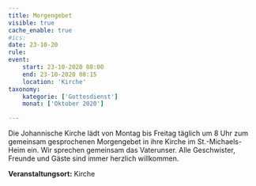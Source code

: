 ```yaml
---
title: Morgengebet
visible: true
cache_enable: true
#ics: 
date: 23-10-20
rule: 
event:
	start: 23-10-2020 08:00
	end: 23-10-2020 08:15
	location: 'Kirche'
taxonomy:
	kategorie: ['Gottesdienst']
	monat: ['Oktober 2020']

---
```

Die Johannische Kirche lädt von Montag bis Freitag täglich um 8 Uhr zum gemeinsam gesprochenen Morgengebet in ihre Kirche im St.-Michaels-Heim ein. Wir sprechen gemeinsam das Vaterunser. Alle Geschwister, Freunde und Gäste sind immer herzlich willkommen.



**Veranstaltungsort:** Kirche

